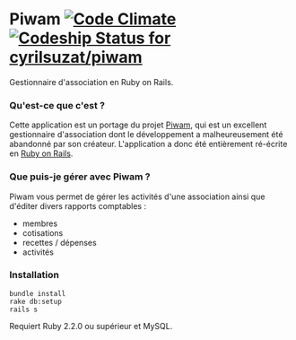 # Piwam [![Code Climate](https://codeclimate.com/github/cyrilsuzat/piwam/badges/gpa.svg)](https://codeclimate.com/github/cyrilsuzat/piwam) [![Codeship Status for cyrilsuzat/piwam](https://www.codeship.io/projects/62723860-8af0-0132-7b36-76c1126cf0b3/status)](https://www.codeship.io/projects/60206)
Gestionnaire d'association en Ruby on Rails.


### Qu'est-ce que c'est ?

Cette application est un portage du projet [Piwam](https://code.google.com/p/piwam), qui est un
excellent gestionnaire d'association dont le développement a malheureusement été abandonné par
son créateur. L'application a donc été entièrement ré-écrite en [Ruby on Rails](http://rubyonrails.org).


### Que puis-je gérer avec Piwam ?

Piwam vous permet de gérer les activités d'une association ainsi que d'éditer divers rapports comptables :

- membres
- cotisations
- recettes / dépenses
- activités


### Installation

```
bundle install
rake db:setup
rails s
```

Requiert Ruby 2.2.0 ou supérieur et MySQL.